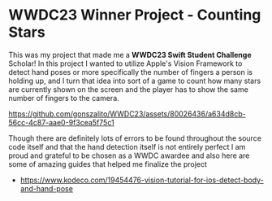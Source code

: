 #  WWDC23 Winner Project - Counting Stars

This was my project that made me a **WWDC23 Swift Student Challenge** Scholar! In this project I wanted to utilize Apple's Vision Framework to detect hand poses or more specifically the number of fingers a person is holding up, and I turn that idea into sort of a game to count how many stars are currently shown on the screen and the player has to show the same number of fingers to the camera. 

https://github.com/gonszalito/WWDC23/assets/80026436/a634d8cb-56cc-4c87-aae0-9f3cea5f75c1

Though there are definitely lots of errors to be found throughout the source code itself and that the hand detection itself is not entirely perfect I am proud and grateful to be chosen as a WWDC awardee and also here are some of amazing guides that helped me finalize the project

 - https://www.kodeco.com/19454476-vision-tutorial-for-ios-detect-body-and-hand-pose
